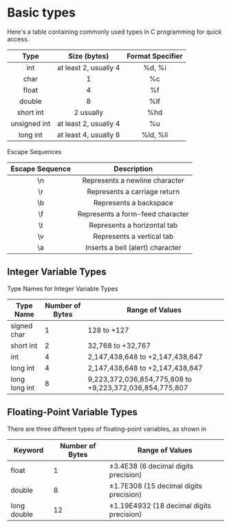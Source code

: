 # Basic types

Here's a table containing commonly used types in C programming for quick access.

|     Type     |      Size (bytes)     | Format Specifier |
|:------------:|:---------------------:|:----------------:|
|      int     | at least 2, usually 4 |      %d, %i      |
|     char     |           1           |        %c        |
|     float    |           4           |        %f        |
|    double    |           8           |        %lf       |
|   short int  |       2 usually       |        %hd       |
| unsigned int | at least 2, usually 4 |        %u        |
|   long int   | at least 4, usually 8 |     %ld, %li     |

Escape Sequences

| Escape Sequence |            Description           |
|:---------------:|:--------------------------------:|
| \n              | Represents a newline character   |
| \r              | Represents a carriage return     |
| \b              | Represents a backspace           |
| \f              | Represents a form-feed character |
| \t              | Represents a horizontal tab      |
| \v              | Represents a vertical tab        |
| \a              | Inserts a bell (alert) character |

## Integer Variable Types

Type Names for Integer Variable Types 

| Type Name     | Number of Bytes | Range of Values                                          |
|---------------|-----------------|----------------------------------------------------------|
| signed char   | 1               | 128 to \+127                                             |
| short int     | 2               | 32,768 to \+32,767                                       |
| int           | 4               | 2,147,438,648 to \+2,147,438,647                         |
| long int      | 4               | 2,147,438,648 to \+2,147,438,647                         |
| long long int | 8               | 9,223,372,036,854,775,808 to \+9,223,372,036,854,775,807 |


## Floating-Point Variable Types

There are three different types of floating-point variables, as shown in

| Keyword     | Number of Bytes | Range of Values                             |
|-------------|-----------------|---------------------------------------------|
| float       | 1               | ±3\.4E38 \(6 decimal digits precision\)     |
| double      | 8               | ±1\.7E308 \(15 decimal digits precision\)   |
| long double | 12              | ±1\.19E4932 \(18 decimal digits precision\) |
